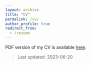 ```yaml
---
layout: archive
title: "CV"
permalink: /cv/
author_profile: true
redirect_from:
  - /resume
---
```


PDF version of my CV is available [here](/files/CV.pdf).

> Last updated: 2023-06-20